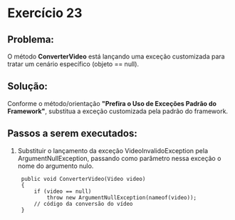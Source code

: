 # **Exercício 23**
## Problema:
O método **ConverterVideo** está lançando uma exceção customizada para tratar um cenário específico (objeto == null).

## Solução:
Conforme o método/orientação **"Prefira o Uso de Exceções Padrão do Framework"**, substitua a exceção customizada pela padrão do framework.

## Passos a serem executados:
1) Substituir o lançamento da exceção VideoInvalidoException pela ArgumentNullException, passando como parâmetro nessa exceção o nome do argumento nulo.

        public void ConverterVideo(Video video)
        {
            if (video == null)
                throw new ArgumentNullException(nameof(video));
            // código da conversão do vídeo
        }

